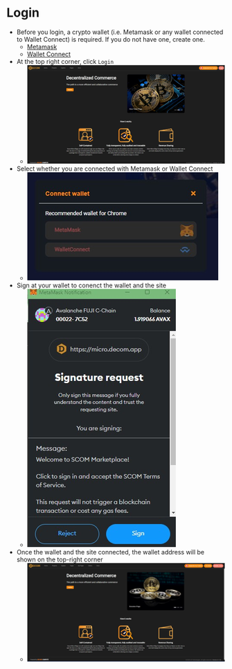 # Login

* Before you login, a crypto wallet (i.e. Metamask or any wallet connected to Wallet Connect) is required.  If you do not have one, create one.
  * [Metamask](https://www.metamask.io)
  * [Wallet Connect](https://walletconnect.com/)
* At the top right corner, click `Login` 
  * ![](.scbook\login.jpg)
* Select whether you are connected with Metamask or Wallet Connect
  * ![](.scbook/login-step2.jpg)
* Sign at your wallet to conenct the wallet and the site
  * ![](.scbook/login-step3.jpg)
* Once the wallet and the site connected, the wallet address will be shown on the top-right corner
  * ![](.scbook/login-success.jpg)  
